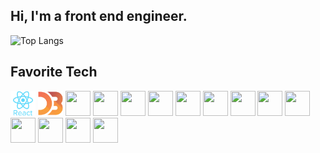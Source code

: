 ## Hi, I'm a front end engineer.

![Top Langs](https://github-readme-stats.vercel.app/api/top-langs/?username=tetchen9&layout=compact)

## Favorite Tech
<div>

   <img src="https://github.com/devicons/devicon/blob/master/icons/react/react-original-wordmark.svg" title="React" alt="React" width="40" height="40"/>
  <img src="https://github.com/devicons/devicon/blob/master/icons/d3js/d3js-original.svg"  title="D3" alt="D3" width="40" height="40"/>
  <img src="https://cdn.jsdelivr.net/gh/devicons/devicon@latest/icons/typescript/typescript-original.svg" width="40" height="40"/>
  <img src="https://cdn.jsdelivr.net/gh/devicons/devicon@latest/icons/javascript/javascript-original.svg" width="40" height="40"/>
  
  <img src="https://cdn.jsdelivr.net/gh/devicons/devicon@latest/icons/nodejs/nodejs-original-wordmark.svg" width="40" height="40"/>
          
  <img src="https://cdn.jsdelivr.net/gh/devicons/devicon@latest/icons/nextjs/nextjs-original.svg" width="40" height="40"/>
          
  <img src="https://cdn.jsdelivr.net/gh/devicons/devicon@latest/icons/redux/redux-original.svg" width="40" height="40" />
          
  <img src="https://cdn.jsdelivr.net/gh/devicons/devicon@latest/icons/css3/css3-original.svg" width="40" height="40"/>
          
  <img src="https://cdn.jsdelivr.net/gh/devicons/devicon@latest/icons/java/java-original.svg" width="40" height="40"/>

  <img src="https://cdn.jsdelivr.net/gh/devicons/devicon@latest/icons/html5/html5-original.svg" width="40" height="40"/>
          
  <img src="https://cdn.jsdelivr.net/gh/devicons/devicon@latest/icons/storybook/storybook-original.svg" width="40" height="40"/>
  
  <img src="https://cdn.jsdelivr.net/gh/devicons/devicon@latest/icons/vscode/vscode-original.svg" width="40" height="40"/>
  
  <img src="https://cdn.jsdelivr.net/gh/devicons/devicon@latest/icons/jest/jest-plain.svg"  width="40" height="40"/>  
  
  <img src="https://cdn.jsdelivr.net/gh/devicons/devicon@latest/icons/vitest/vitest-original.svg" width="40" height="40"/>

  <img src="https://cdn.jsdelivr.net/gh/devicons/devicon@latest/icons/webpack/webpack-original.svg" width="40" height="40"/>
          
          
  <div>
  
<!--
**tetchen9/tetchen9** is a ✨ _special_ ✨ repository because its `README.md` (this file) appears on your GitHub profile.

Here are some ideas to get you started:

- 🔭 I’m currently working on ...
- 🌱 I’m currently learning ...
- 👯 I’m looking to collaborate on ...
- 🤔 I’m looking for help with ...
- 💬 Ask me about ...
- 📫 How to reach me: ...
- 😄 Pronouns: ...
- ⚡ Fun fact: ...
-->
